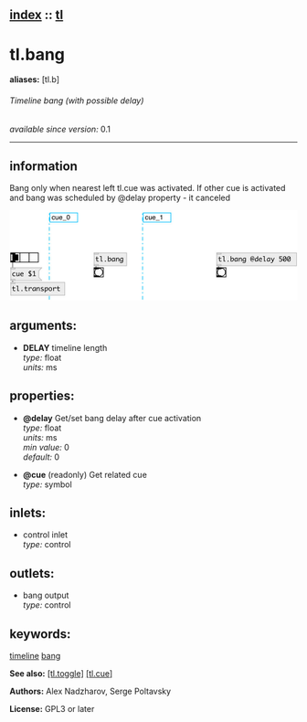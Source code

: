 [index](index.html) :: [tl](category_tl.html)
---

# tl.bang
**aliases:** [tl.b]


###### Timeline bang (with possible delay)

*available since version:* 0.1

---


## information
Bang only when nearest left tl.cue was activated. If other cue is activated and bang was scheduled by @delay property - it canceled


[![example](../examples/img/tl.bang.jpg)](../examples/pd/tl.bang.pd)



## arguments:

* **DELAY**
timeline length<br>
_type:_ float<br>
_units:_ ms<br>





## properties:

* **@delay** 
Get/set bang delay after cue activation<br>
_type:_ float<br>
_units:_ ms<br>
_min value:_ 0<br>
_default:_ 0<br>

* **@cue** (readonly)
Get related cue<br>
_type:_ symbol<br>



## inlets:

* control inlet<br>
_type:_ control



## outlets:

* bang output<br>
_type:_ control



## keywords:

[timeline](keywords/timeline.html)
[bang](keywords/bang.html)



**See also:**
[\[tl.toggle\]](tl.toggle.html)
[\[tl.cue\]](tl.cue.html)




**Authors:** Alex Nadzharov, Serge Poltavsky




**License:** GPL3 or later





